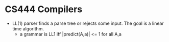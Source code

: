 # CS444 Compilers
- LL(1) parser finds a parse tree or rejects some input. The goal is a linear time algorithm.
  - a grammar is LL1 iff |predict(A,a)| <= 1 for all A,a
